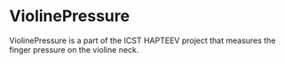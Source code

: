# ViolinePressure

ViolinePressure is a part of the ICST HAPTEEV project that measures the finger pressure on the violine neck.
